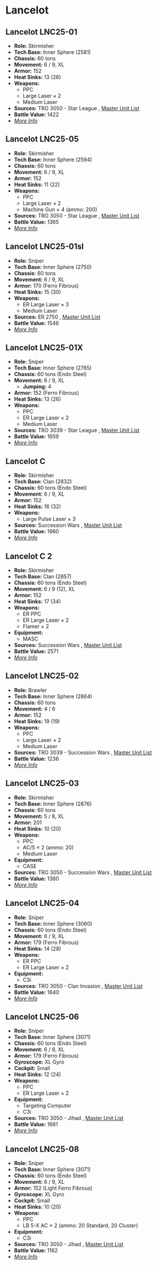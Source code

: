 # Lancelot 

## Lancelot LNC25-01 

- **Role:** Skirmisher 
- **Tech Base:** Inner Sphere (2581) 
- **Chassis:** 60 tons 
- **Movement:** 6 / 9, XL 
- **Armor:** 152 
- **Heat Sinks:** 13 (26) 
- **Weapons:** 
  - PPC 
  - Large Laser × 2 
  - Medium Laser 
- **Sources:** TRO 3050 - Star League , [Master Unit List](http://masterunitlist.info/Unit/Details/1853/lancelot-lnc25-01) 
- **Battle Value:** 1422 
- [*More Info*](lancelot/lancelot_lnc25-01.md) 

## Lancelot LNC25-05 

- **Role:** Skirmisher 
- **Tech Base:** Inner Sphere (2594) 
- **Chassis:** 60 tons 
- **Movement:** 6 / 9, XL 
- **Armor:** 152 
- **Heat Sinks:** 11 (22) 
- **Weapons:** 
  - PPC 
  - Large Laser × 2 
  - Machine Gun × 4 (ammo: 200) 
- **Sources:** TRO 3050 - Star League , [Master Unit List](http://masterunitlist.info/Unit/Details/1858/lancelot-lnc25-05) 
- **Battle Value:** 1365 
- [*More Info*](lancelot/lancelot_lnc25-05.md) 

## Lancelot LNC25-01sl 

- **Role:** Sniper 
- **Tech Base:** Inner Sphere (2750) 
- **Chassis:** 60 tons 
- **Movement:** 6 / 9, XL 
- **Armor:** 170 (Ferro Fibrous) 
- **Heat Sinks:** 15 (30) 
- **Weapons:** 
  - ER Large Laser × 3 
  - Medium Laser 
- **Sources:** ER 2750 , [Master Unit List](http://masterunitlist.info/Unit/Details/5874/lancelot-lnc25-01sl) 
- **Battle Value:** 1546 
- [*More Info*](lancelot/lancelot_lnc25-01sl.md) 

## Lancelot LNC25-01X 

- **Role:** Sniper 
- **Tech Base:** Inner Sphere (2765) 
- **Chassis:** 60 tons (Endo Steel) 
- **Movement:** 6 / 9, XL 
  - **Jumping:** 4 
- **Armor:** 152 (Ferro Fibrous) 
- **Heat Sinks:** 13 (26) 
- **Weapons:** 
  - PPC 
  - ER Large Laser × 2 
  - Medium Laser 
- **Sources:** TRO 3039 - Star League , [Master Unit List](http://masterunitlist.info/Unit/Details/1854/lancelot-lnc25-01x) 
- **Battle Value:** 1659 
- [*More Info*](lancelot/lancelot_lnc25-01x.md) 

## Lancelot C 

- **Role:** Skirmisher 
- **Tech Base:** Clan (2832) 
- **Chassis:** 60 tons (Endo Steel) 
- **Movement:** 6 / 9, XL 
- **Armor:** 152 
- **Heat Sinks:** 16 (32) 
- **Weapons:** 
  - Large Pulse Laser × 3 
- **Sources:** Succession Wars , [Master Unit List](http://masterunitlist.info/Unit/Details/7626/lancelot-c) 
- **Battle Value:** 1960 
- [*More Info*](lancelot/lancelot_c.md) 

## Lancelot C 2 

- **Role:** Skirmisher 
- **Tech Base:** Clan (2857) 
- **Chassis:** 60 tons (Endo Steel) 
- **Movement:** 6 / 9 (12), XL 
- **Armor:** 152 
- **Heat Sinks:** 17 (34) 
- **Weapons:** 
  - ER PPC 
  - ER Large Laser × 2 
  - Flamer × 2 
- **Equipment:** 
  - MASC 
- **Sources:** Succession Wars , [Master Unit List](http://masterunitlist.info/Unit/Details/7627/lancelot-c-2) 
- **Battle Value:** 2571 
- [*More Info*](lancelot/lancelot_c_2.md) 

## Lancelot LNC25-02 

- **Role:** Brawler 
- **Tech Base:** Inner Sphere (2864) 
- **Chassis:** 60 tons 
- **Movement:** 4 / 6 
- **Armor:** 152 
- **Heat Sinks:** 19 (19) 
- **Weapons:** 
  - PPC 
  - Large Laser × 2 
  - Medium Laser 
- **Sources:** TRO 3039 - Succession Wars , [Master Unit List](http://masterunitlist.info/Unit/Details/1855/lancelot-lnc25-02) 
- **Battle Value:** 1236 
- [*More Info*](lancelot/lancelot_lnc25-02.md) 

## Lancelot LNC25-03 

- **Role:** Skirmisher 
- **Tech Base:** Inner Sphere (2876) 
- **Chassis:** 60 tons 
- **Movement:** 5 / 8, XL 
- **Armor:** 201 
- **Heat Sinks:** 10 (20) 
- **Weapons:** 
  - PPC 
  - AC/5 × 2 (ammo: 20) 
  - Medium Laser 
- **Equipment:** 
  - CASE 
- **Sources:** TRO 3050 - Succession Wars , [Master Unit List](http://masterunitlist.info/Unit/Details/1856/lancelot-lnc25-03) 
- **Battle Value:** 1360 
- [*More Info*](lancelot/lancelot_lnc25-03.md) 

## Lancelot LNC25-04 

- **Role:** Sniper 
- **Tech Base:** Inner Sphere (3060) 
- **Chassis:** 60 tons (Endo Steel) 
- **Movement:** 6 / 9, XL 
- **Armor:** 179 (Ferro Fibrous) 
- **Heat Sinks:** 14 (28) 
- **Weapons:** 
  - ER PPC 
  - ER Large Laser × 2 
- **Equipment:** 
  - C3i 
- **Sources:** TRO 3050 - Clan Invasion , [Master Unit List](http://masterunitlist.info/Unit/Details/1857/lancelot-lnc25-04) 
- **Battle Value:** 1640 
- [*More Info*](lancelot/lancelot_lnc25-04.md) 

## Lancelot LNC25-06 

- **Role:** Sniper 
- **Tech Base:** Inner Sphere (3071) 
- **Chassis:** 60 tons (Endo Steel) 
- **Movement:** 6 / 9, XL 
- **Armor:** 179 (Ferro Fibrous) 
- **Gyroscope:** XL Gyro 
- **Cockpit:** Small 
- **Heat Sinks:** 12 (24) 
- **Weapons:** 
  - PPC 
  - ER Large Laser × 2 
- **Equipment:** 
  - Targeting Computer 
  - C3i 
- **Sources:** TRO 3050 - Jihad , [Master Unit List](http://masterunitlist.info/Unit/Details/1859/lancelot-lnc25-06) 
- **Battle Value:** 1661 
- [*More Info*](lancelot/lancelot_lnc25-06.md) 

## Lancelot LNC25-08 

- **Role:** Sniper 
- **Tech Base:** Inner Sphere (3071) 
- **Chassis:** 60 tons (Endo Steel) 
- **Movement:** 6 / 9, XL 
- **Armor:** 152 (Light Ferro Fibrous) 
- **Gyroscope:** XL Gyro 
- **Cockpit:** Small 
- **Heat Sinks:** 10 (20) 
- **Weapons:** 
  - PPC 
  - LB 5-X AC × 2 (ammo: 20 Standard, 20 Cluster) 
- **Equipment:** 
  - C3i 
- **Sources:** TRO 3050 - Jihad , [Master Unit List](http://masterunitlist.info/Unit/Details/1860/lancelot-lnc25-08) 
- **Battle Value:** 1162 
- [*More Info*](lancelot/lancelot_lnc25-08.md) 

